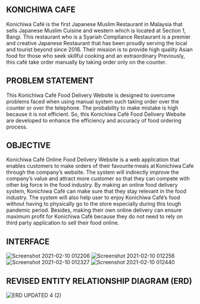 **KONICHIWA CAFE**
---

Konichiwa Café is the first Japanese Muslim Restaurant in Malaysia that sells Japanese Muslim Cuisine and western which is located at Section 1, Bangi. This restaurant who is a Syariah Compliance Restaurant is a premier and creative Japanese Restaurant that has been proudly serving the local and tourist beyond since 2016. Their mission is to provide high quality Asian food for those who seek skillful cooking and an extraordinary Previously, this café take order manually by taking order only on the counter. 

**PROBLEM STATEMENT**
---

This Konichiwa Café Food Delivery Website is designed to overcome problems faced when using manual system such taking order over the counter or over the telephone. The probability to make mistake is high because it is not efficient. So, this Konichiwa Café Food Delivery Website are developed to enhance the efficiency and accuracy of food ordering process. 

**OBJECTIVE**
---

Konichiwa Café Online Food Delivery Website is a web application that enables customers to make orders of their favourite meals at Konichiwa Cafe through the company’s website. The system will indirectly improve the company’s value and attract more customer so that they can compete with other big force in the food industry. By making an online food delivery system, Konichiwa Café can make sure that they stay relevant in the food industry. The system will also help user to enjoy Konichiwa Café’s food without having to physically go to the store especially during this tough pandemic period. Besides, making their own online delivery can ensure maximum profit for Konichiwa Café because they do not need to rely on third party application to sell their food online.

**INTERFACE**
---

![Screenshot 2021-02-10 012206](https://user-images.githubusercontent.com/36519974/107402384-d9229a00-6b3e-11eb-8610-5f1d07d47dcc.png) 
![Screenshot 2021-02-10 012256](https://user-images.githubusercontent.com/36519974/107402518-03745780-6b3f-11eb-8314-17608889a99f.png)
![Screenshot 2021-02-10 012327](https://user-images.githubusercontent.com/36519974/107402605-1e46cc00-6b3f-11eb-8de2-8892227b65dc.png)
![Screenshot 2021-02-10 012440](https://user-images.githubusercontent.com/36519974/107402643-2bfc5180-6b3f-11eb-93e1-8114e996a7f1.png)

**REVISED ENTITY RELATIONSHIP DIAGRAM (ERD)**
---

![ERD UPDATED 4 (2)](https://user-images.githubusercontent.com/36519974/107401102-81cffa00-6b3d-11eb-9916-610d526341bc.png)
